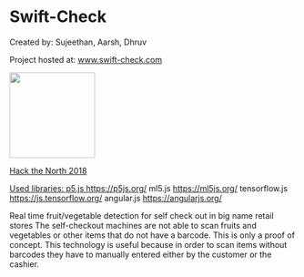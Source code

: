 # Swift-Check
Created by: Sujeethan, Aarsh, Dhruv

Project hosted at: www.swift-check.com

<a href ="www.swift-check.com"><img src="https://swift-check.com/images/logo.png" width="150px" height="150px" >

Hack the North 2018

Used libraries:
  p5.js https://p5js.org/
  ml5.js https://ml5js.org/
  tensorflow.js https://js.tensorflow.org/
  angular.js https://angularjs.org/
  
  Real time fruit/vegetable detection for self check out in big name retail stores
  The self-checkout machines are not able to scan fruits and vegetables or other items that do not have a barcode.
  This is only a proof of concept. This technology is useful because in order to scan items without barcodes they have to
  manually entered either by the customer or the cashier. 
